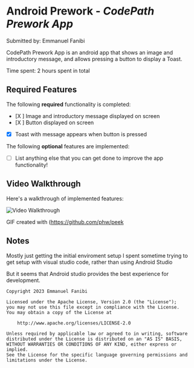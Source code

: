 # Android Prework - *CodePath Prework App*

Submitted by: Emmanuel Fanibi

CodePath Prework App is an android app that shows an image and introductory message, and allows pressing a button to display a Toast. 

Time spent: 2 hours spent in total

## Required Features

The following **required** functionality is completed:

* [X ] Image and introductory message displayed on screen
* [X ] Button displayed on screen
* [X] Toast with message appears when button is pressed 

The following **optional** features are implemented:

* [ ] List anything else that you can get done to improve the app functionality!

## Video Walkthrough

Here's a walkthrough of implemented features:

<img src='https://ibb.co/VT7n13K' width='' alt='Video Walkthrough' />

GIF created with (https://github.com/phw/peek


## Notes

Mostly just getting the initial enviroment setup
I spent sometime trying to get setup with visual studio code, rather than using Android Studio

But it seems that Android studio provides the best experience for development. 

    Copyright 2023 Emmanuel Fanibi

    Licensed under the Apache License, Version 2.0 (the "License");
    you may not use this file except in compliance with the License.
    You may obtain a copy of the License at

        http://www.apache.org/licenses/LICENSE-2.0

    Unless required by applicable law or agreed to in writing, software
    distributed under the License is distributed on an "AS IS" BASIS,
    WITHOUT WARRANTIES OR CONDITIONS OF ANY KIND, either express or implied.
    See the License for the specific language governing permissions and
    limitations under the License.
